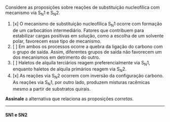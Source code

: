 Considere as proposições sobre reações de substituição nucleofílica com mecanismo via $\mathrm{S_N1}$ e $\mathrm{S_N2}$.

1. [x] O mecanismo de substituição nucleofílica $\mathrm{S_N1}$ ocorre com formação de um carbocátion intermediário. Fatores que contribuem para estabilizar cargas positivas em solução, como a escolha de um solvente polar, favorecem esse tipo de mecanismo.
2. [ ] Em ambos os processos ocorre a quebra da ligação do carbono com o grupo de saída. Assim, diferentes grupos de saída não favorecem um dos mecanismos em detrimento do outro.
3. [ ] Haletos de alquila terciários reagem preferencialmente via $\mathrm{S_N1}$, enquanto haletos de alquila primários reagem via $\mathrm{S_N2}$.
4. [x] As reações via $\mathrm{S_N2}$ ocorrem com inversão da configuração carbono. As reações via $\mathrm{S_N1}$, por outro lado, produzem misturas racêmicas mesmo a partir de substratos quirais.

**Assinale** a alternativa que relaciona as proposições *corretas*.

---

#### SN1 e SN2